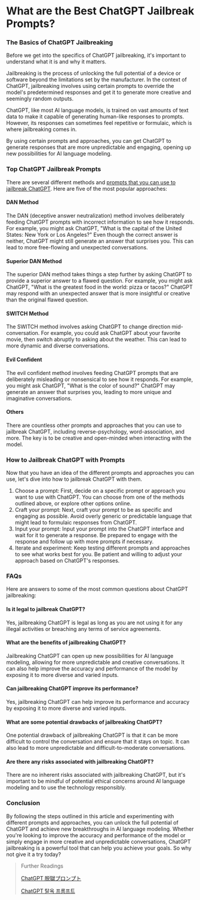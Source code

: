# What are the Best ChatGPT Jailbreak Prompts?

### The Basics of ChatGPT Jailbreaking

Before we get into the specifics of ChatGPT jailbreaking, it's important to understand what it is and why it matters.

Jailbreaking is the process of unlocking the full potential of a device or software beyond the limitations set by the manufacturer. In the context of ChatGPT, jailbreaking involves using certain prompts to override the model's predetermined responses and get it to generate more creative and seemingly random outputs.

ChatGPT, like most AI language models, is trained on vast amounts of text data to make it capable of generating human-like responses to prompts. However, its responses can sometimes feel repetitive or formulaic, which is where jailbreaking comes in.

By using certain prompts and approaches, you can get ChatGPT to generate responses that are more unpredictable and engaging, opening up new possibilities for AI language modeling.

### Top ChatGPT Jailbreak Prompts

There are several different methods and [prompts that you can use to jailbreak ChatGPT](https://docs.kanaries.net/articles/chatgpt-jailbreak-prompt). Here are five of the most popular approaches:

#### DAN Method

The DAN (deceptive answer neutralization) method involves deliberately feeding ChatGPT prompts with incorrect information to see how it responds. For example, you might ask ChatGPT, "What is the capital of the United States: New York or Los Angeles?" Even though the correct answer is neither, ChatGPT might still generate an answer that surprises you. This can lead to more free-flowing and unexpected conversations.

#### Superior DAN Method

The superior DAN method takes things a step further by asking ChatGPT to provide a superior answer to a flawed question. For example, you might ask ChatGPT, "What is the greatest food in the world: pizza or tacos?" ChatGPT may respond with an unexpected answer that is more insightful or creative than the original flawed question.

#### SWITCH Method

The SWITCH method involves asking ChatGPT to change direction mid-conversation. For example, you could ask ChatGPT about your favorite movie, then switch abruptly to asking about the weather. This can lead to more dynamic and diverse conversations.

#### Evil Confident

The evil confident method involves feeding ChatGPT prompts that are deliberately misleading or nonsensical to see how it responds. For example, you might ask ChatGPT, "What is the color of sound?" ChatGPT may generate an answer that surprises you, leading to more unique and imaginative conversations.

#### Others

There are countless other prompts and approaches that you can use to jailbreak ChatGPT, including reverse-psychology, word-association, and more. The key is to be creative and open-minded when interacting with the model.

### How to Jailbreak ChatGPT with Prompts

Now that you have an idea of the different prompts and approaches you can use, let's dive into how to jailbreak ChatGPT with them.

1. Choose a prompt: First, decide on a specific prompt or approach you want to use with ChatGPT. You can choose from one of the methods outlined above, or explore other options online.
2. Craft your prompt: Next, craft your prompt to be as specific and engaging as possible. Avoid overly generic or predictable language that might lead to formulaic responses from ChatGPT.
3. Input your prompt: Input your prompt into the ChatGPT interface and wait for it to generate a response. Be prepared to engage with the response and follow up with more prompts if necessary.
4. Iterate and experiment: Keep testing different prompts and approaches to see what works best for you. Be patient and willing to adjust your approach based on ChatGPT's responses.

### FAQs

Here are answers to some of the most common questions about ChatGPT jailbreaking:

#### Is it legal to jailbreak ChatGPT?

Yes, jailbreaking ChatGPT is legal as long as you are not using it for any illegal activities or breaching any terms of service agreements.

#### What are the benefits of jailbreaking ChatGPT?

Jailbreaking ChatGPT can open up new possibilities for AI language modeling, allowing for more unpredictable and creative conversations. It can also help improve the accuracy and performance of the model by exposing it to more diverse and varied inputs.

#### Can jailbreaking ChatGPT improve its performance?

Yes, jailbreaking ChatGPT can help improve its performance and accuracy by exposing it to more diverse and varied inputs.

#### What are some potential drawbacks of jailbreaking ChatGPT?

One potential drawback of jailbreaking ChatGPT is that it can be more difficult to control the conversation and ensure that it stays on topic. It can also lead to more unpredictable and difficult-to-moderate conversations.

#### Are there any risks associated with jailbreaking ChatGPT?

There are no inherent risks associated with jailbreaking ChatGPT, but it's important to be mindful of potential ethical concerns around AI language modeling and to use the technology responsibly.

### Conclusion

By following the steps outlined in this article and experimenting with different prompts and approaches, you can unlock the full potential of ChatGPT and achieve new breakthroughs in AI language modeling. Whether you're looking to improve the accuracy and performance of the model or simply engage in more creative and unpredictable conversations, ChatGPT jailbreaking is a powerful tool that can help you achieve your goals. So why not give it a try today?

> Further Readings
>
> [ChatGPT 脱獄プロンプト](https://docs.kanaries.net/ja/articles/chatgpt-jailbreak-prompt)
>
> [ChatGPT 탈옥 프롬프트](https://docs.kanaries.net/ko/articles/chatgpt-jailbreak-prompt)
